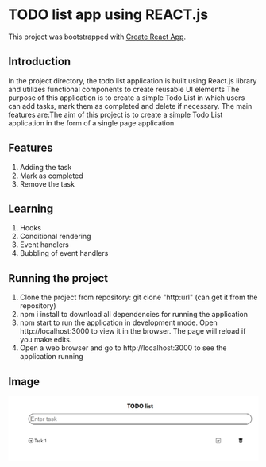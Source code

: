 # TODO list app using REACT.js

This project was bootstrapped with [Create React App](https://github.com/facebook/create-react-app).

## Introduction

In the project directory, the todo  list application is built using React.js library and utilizes functional components to create reusable UI elements
The purpose of this application is to create a simple Todo List in which users can add tasks, mark them as completed and delete if necessary. The main features are:The aim of this project is to create a simple Todo List application in the form of a single page application

## Features

1. Adding the task
2. Mark as completed
3. Remove the task

## Learning

1. Hooks
2. Conditional rendering
3. Event handlers
4. Bubbling of event handlers


## Running the project

1. Clone the project from repository: git clone "http:url" (can get it from the repository)
2. npm i install to download all dependencies for running the application
3. npm  start to run the application in development mode. Open http://localhost:3000 to view it in the browser. The page will reload if you make edits. 
4. Open a web browser and go to http://localhost:3000 to see the application running

## Image

![alt text](image-1.png)
